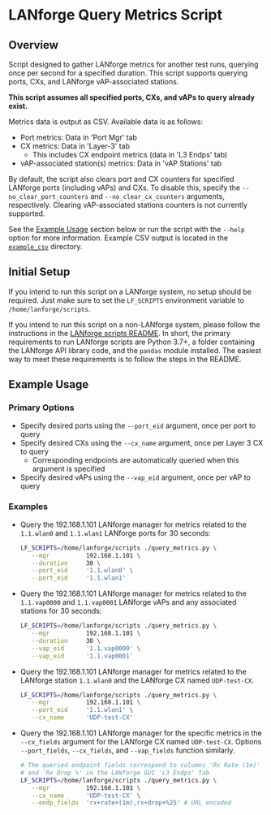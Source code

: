 # LANforge Query Metrics Script

## Overview
Script designed to gather LANforge metrics for another test runs, querying once per second for a specified duration. This script supports querying ports, CXs, and LANforge vAP-associated stations.

**This script assumes all specified ports, CXs, and vAPs to query already exist.**

Metrics data is output as CSV. Available data is as follows:
- Port metrics: Data in 'Port Mgr' tab
- CX metrics: Data in 'Layer-3' tab
   - This includes CX endpoint metrics (data in 'L3 Endps' tab)
- vAP-associated station(s) metrics: Data in 'vAP Stations' tab

By default, the script also clears port and CX counters for specified LANforge ports (including vAPs) and CXs. To disable this, specify the `--no_clear_port_counters` and `--no_clear_cx_counters` arguments, respectively. Clearing vAP-associated stations counters is not currently supported.

See the [Example Usage](#example-usage) section below or run the script with the `--help` option for more information. Example CSV output is located in the [`example_csv`](./example_csv/) directory.

## Initial Setup

If you intend to run this script on a LANforge system, no setup should be required. Just make sure to set the `LF_SCRIPTS` environment variable to `/home/lanforge/scripts`.

If you intend to run this script on a non-LANforge system, please follow the instructions in the [LANforge scripts README](https://github.com/greearb/lanforge-scripts/blob/master/py-scripts/README.md). In short, the primary requirements to run LANforge scripts are Python 3.7+, a folder containing the LANforge API library code, and the `pandas` module installed. The easiest way to meet these requirements is to follow the steps in the README.

## Example Usage

### Primary Options
- Specify desired ports using the `--port_eid` argument, once per port to query
- Specify desired CXs using the `--cx_name` argument, once per Layer 3 CX to query
   - Corresponding endpoints are automatically queried when this argument is specified
- Specify desired vAPs using the `--vap_eid` argument, once per vAP to query

### Examples
- Query the 192.168.1.101 LANforge manager for metrics related to the `1.1.wlan0` and `1.1.wlan1` LANforge ports for 30 seconds:
   ```Bash
   LF_SCRIPTS=/home/lanforge/scripts ./query_metrics.py \
      --mgr          192.168.1.101 \
      --duration     30 \
      --port_eid     '1.1.wlan0' \
      --port_eid     '1.1.wlan1'
   ```

- Query the 192.168.1.101 LANforge manager for metrics related to the `1.1.vap0000` and `1.1.vap0001` LANforge vAPs and any associated stations for 30 seconds:
   ```Bash
   LF_SCRIPTS=/home/lanforge/scripts ./query_metrics.py \
      --mgr          192.168.1.101 \
      --duration     30 \
      --vap_eid      '1.1.vap0000' \
      --vap_eid      '1.1.vap0001'
   ```

- Query the 192.168.1.101 LANforge manager for metrics related to the LANforge station `1.1.wlan0` and the LANforge CX named `UDP-test-CX`.
   ```Bash
   LF_SCRIPTS=/home/lanforge/scripts ./query_metrics.py \
      --mgr          192.168.1.101 \
      --port_eid     '1.1.wlan1' \
      --cx_name      'UDP-test-CX'
   ```

- Query the 192.168.1.101 LANforge manager for the specific metrics in the `--cx_fields` argument for the LANforge CX named `UDP-test-CX`. Options `--port_fields`, `--cx_fields`, and `--vap_fields` function similarly.
   ```Bash
   # The queried endpoint fields correspond to columns 'Rx Rate (1m)'
   # and 'Rx Drop %' in the LANforge GUI 'L3 Endps' tab
   LF_SCRIPTS=/home/lanforge/scripts ./query_metrics.py \
      --mgr          192.168.1.101 \
      --cx_name      'UDP-test-CX' \
      --endp_fields  'rx+rate+(1m),rx+drop+%25' # URL encoded
   ```
